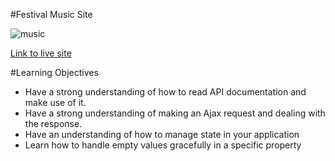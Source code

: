 #Festival Music Site

![music](http://www.findingtomorrowland.net/wp-content/uploads/2016/11/Cool-abstract-art-DJ-Boy-wallpaper-in-hd.jpg)

[Link to live site](tiy-boss-music-app.surge.sh)

#Learning Objectives
* Have a strong understanding of how to read API documentation and make use of it.
* Have a strong understanding of making an Ajax request and dealing with the response.
* Have an understanding of how to manage state in your application
* Learn how to handle empty values gracefully in a specific property

